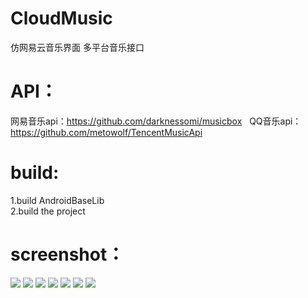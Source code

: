 # CloudMusic
仿网易云音乐界面
多平台音乐接口

# API：  
网易音乐api：https://github.com/darknessomi/musicbox  
QQ音乐api：https://github.com/metowolf/TencentMusicApi
  
# build:  
1.build AndroidBaseLib  
2.build the project

# screenshot：  
![](https://github.com/wkigen/CloudMusic/blob/master/screenshot/Screenshot_1.png) 
![](https://github.com/wkigen/CloudMusic/blob/master/screenshot/Screenshot_2.png) 
![](https://github.com/wkigen/CloudMusic/blob/master/screenshot/Screenshot_3.png) 
![](https://github.com/wkigen/CloudMusic/blob/master/screenshot/Screenshot_4.png) 
![](https://github.com/wkigen/CloudMusic/blob/master/screenshot/Screenshot_5.png) 
![](https://github.com/wkigen/CloudMusic/blob/master/screenshot/Screenshot_6.png) 
![](https://github.com/wkigen/CloudMusic/blob/master/screenshot/Screenshot_7.png) 
